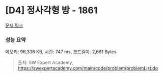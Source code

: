 # [D4] 정사각형 방 - 1861 

[문제 링크](https://swexpertacademy.com/main/code/problem/problemDetail.do?contestProbId=AV5LtJYKDzsDFAXc) 

### 성능 요약

메모리: 96,336 KB, 시간: 747 ms, 코드길이: 2,661 Bytes



> 출처: SW Expert Academy, https://swexpertacademy.com/main/code/problem/problemList.do